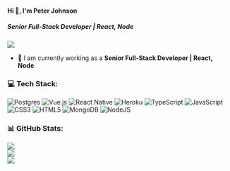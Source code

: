 #### Hi 👋, I'm Peter Johnson
##### **Senior Full-Stack Developer | React, Node**

[![](https://visitcount.itsvg.in/api?id=peterjohnson4987&icon=0&color=9)](https://visitcount.itsvg.in)

- 🔭 I am currently working as a **Senior Full-Stack Developer | React, Node**

### 💻 Tech Stack:
![Postgres](https://img.shields.io/badge/postgres-%23316192.svg?style=flat&logo=postgresql&logoColor=white) ![Vue.js](https://img.shields.io/badge/vuejs-%2335495e.svg?style=flat&logo=vuedotjs&logoColor=%234FC08D) ![React Native](https://img.shields.io/badge/react_native-%2320232a.svg?style=flat&logo=react&logoColor=%2361DAFB) ![Heroku](https://img.shields.io/badge/heroku-%23430098.svg?style=flat&logo=heroku&logoColor=white) ![TypeScript](https://img.shields.io/badge/typescript-%23007ACC.svg?style=flat&logo=typescript&logoColor=white) ![JavaScript](https://img.shields.io/badge/javascript-%23323330.svg?style=flat&logo=javascript&logoColor=%23F7DF1E) ![CSS3](https://img.shields.io/badge/css3-%231572B6.svg?style=flat&logo=css3&logoColor=white) ![HTML5](https://img.shields.io/badge/html5-%23E34F26.svg?style=flat&logo=html5&logoColor=white) ![MongoDB](https://img.shields.io/badge/MongoDB-%234ea94b.svg?style=flat&logo=mongodb&logoColor=white) ![NodeJS](https://img.shields.io/badge/node.js-6DA55F?style=flat&logo=node.js&logoColor=white)
### 📊 GitHub Stats:
![](https://github-readme-stats.vercel.app/api?username=peterjohnson4987&theme=radical&hide_border=false&include_all_commits=true&count_private=false)<br/>
![](https://github-readme-streak-stats.herokuapp.com/?user=peterjohnson4987&theme=radical&hide_border=false)<br/>
![](https://github-readme-stats.vercel.app/api/top-langs/?username=peterjohnson4987&theme=radical&hide_border=false&include_all_commits=true&count_private=false&layout=compact)

